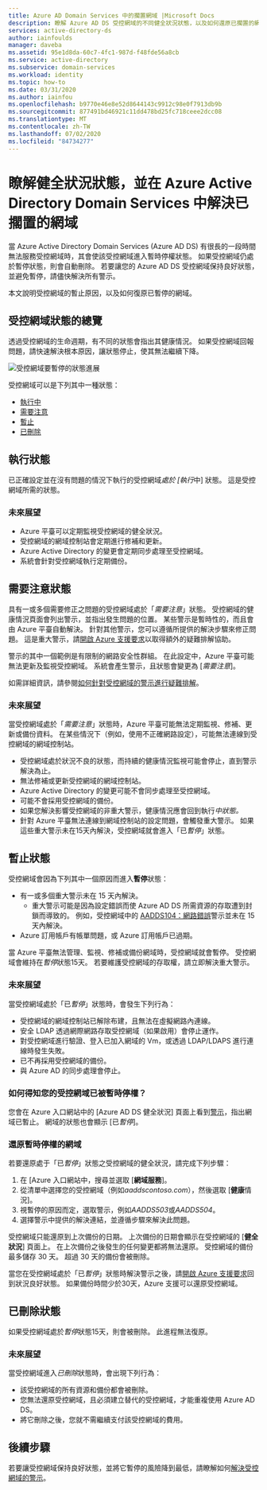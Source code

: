 ```yaml
---
title: Azure AD Domain Services 中的擱置網域 |Microsoft Docs
description: 瞭解 Azure AD DS 受控網域的不同健全狀況狀態，以及如何還原已擱置的網域。
services: active-directory-ds
author: iainfoulds
manager: daveba
ms.assetid: 95e1d8da-60c7-4fc1-987d-f48fde56a8cb
ms.service: active-directory
ms.subservice: domain-services
ms.workload: identity
ms.topic: how-to
ms.date: 03/31/2020
ms.author: iainfou
ms.openlocfilehash: b9770e46e8e52d8644143c9912c98e0f7913db9b
ms.sourcegitcommit: 877491bd46921c11dd478bd25fc718ceee2dcc08
ms.translationtype: MT
ms.contentlocale: zh-TW
ms.lasthandoff: 07/02/2020
ms.locfileid: "84734277"
---
```

# <a name="understand-the-health-states-and-resolve-suspended-domains-in-azure-active-directory-domain-services"></a>瞭解健全狀況狀態，並在 Azure Active Directory Domain Services 中解決已擱置的網域

當 Azure Active Directory Domain Services (Azure AD DS) 有很長的一段時間無法服務受控網域時，其會使該受控網域進入暫時停權狀態。 如果受控網域仍處於暫停狀態，則會自動刪除。 若要讓您的 Azure AD DS 受控網域保持良好狀態，並避免暫停，請儘快解決所有警示。

本文說明受控網域的暫止原因，以及如何復原已暫停的網域。

## <a name="overview-of-managed-domain-states"></a>受控網域狀態的總覽

透過受控網域的生命週期，有不同的狀態會指出其健康情況。 如果受控網域回報問題，請快速解決根本原因，讓狀態停止，使其無法繼續下降。

![受控網域要暫停的狀態進展](media/active-directory-domain-services-suspension/suspension-timeline.PNG)

受控網域可以是下列其中一種狀態：

* [執行中](#running-state)
* [需要注意](#needs-attention-state)
* [暫止](#suspended-state)
* [已刪除](#deleted-state)

## <a name="running-state"></a>執行狀態

已正確設定並在沒有問題的情況下執行的受控網域*處於 [執行*中] 狀態。 這是受控網域所需的狀態。

### <a name="what-to-expect"></a>未來展望

* Azure 平臺可以定期監視受控網域的健全狀況。
* 受控網域的網域控制站會定期進行修補和更新。
* Azure Active Directory 的變更會定期同步處理至受控網域。
* 系統會針對受控網域執行定期備份。

## <a name="needs-attention-state"></a>需要注意狀態

具有一或多個需要修正之問題的受控網域處於「*需要注意*」狀態。 受控網域的健康情況頁面會列出警示，並指出發生問題的位置。 某些警示是暫時性的，而且會由 Azure 平臺自動解決。 針對其他警示，您可以遵循所提供的解決步驟來修正問題。 這是重大警示，請[開啟 Azure 支援要求][azure-support]以取得額外的疑難排解協助。

警示的其中一個範例是有限制的網路安全性群組。 在此設定中，Azure 平臺可能無法更新及監視受控網域。 系統會產生警示，且狀態會變更為 [*需要注意*]。

如需詳細資訊，請參閱[如何針對受控網域的警示進行疑難排解][resolve-alerts]。

### <a name="what-to-expect"></a>未來展望

當受控網域處於「*需要注意*」狀態時，Azure 平臺可能無法定期監視、修補、更新或備份資料。 在某些情況下（例如，使用不正確網路設定），可能無法連線到受控網域的網域控制站。

* 受控網域處於狀況不良的狀態，而持續的健康情況監視可能會停止，直到警示解決為止。
* 無法修補或更新受控網域的網域控制站。
* Azure Active Directory 的變更可能不會同步處理至受控網域。
* 可能不會採用受控網域的備份。
* 如果您解決影響受控網域的非重大警示，健康情況應會回到執行*中狀態。*
* 針對 Azure 平臺無法連線到網域控制站的設定問題，會觸發重大警示。 如果這些重大警示未在15天內解決，受控網域就會進入「已*暫停*」狀態。

## <a name="suspended-state"></a>暫止狀態

受控網域會因為下列其中一個原因而進入**暫停**狀態：

* 有一或多個重大警示未在 15 天內解決。
    * 重大警示可能是因為設定錯誤而使 Azure AD DS 所需資源的存取遭到封鎖而導致的。 例如，受控網域中的 [AADDS104：網路錯誤][alert-nsg]警示並未在 15 天內解決。
* Azure 訂用帳戶有帳單問題，或 Azure 訂用帳戶已過期。

當 Azure 平臺無法管理、監視、修補或備份網域時，受控網域就會暫停。 受控網域會維持在*暫停*狀態15天。 若要維護受控網域的存取權，請立即解決重大警示。

### <a name="what-to-expect"></a>未來展望

當受控網域處於「已*暫停*」狀態時，會發生下列行為：

* 受控網域的網域控制站已解除布建，且無法在虛擬網路內連線。
* 安全 LDAP 透過網際網路存取受控網域（如果啟用）會停止運作。
* 對受控網域進行驗證、登入已加入網域的 Vm，或透過 LDAP/LDAPS 進行連線時發生失敗。
* 已不再採用受控網域的備份。
* 與 Azure AD 的同步處理會停止。

### <a name="how-do-you-know-if-your-managed-domain-is-suspended"></a>如何得知您的受控網域已被暫時停權？

您會在 Azure 入口網站中的 [Azure AD DS 健全狀況] 頁面上看到[警示][resolve-alerts]，指出網域已暫止。 網域的狀態也會顯示 [已*暫停*]。

### <a name="restore-a-suspended-domain"></a>還原暫時停權的網域

若要還原處于「已*暫停*」狀態之受控網域的健全狀況，請完成下列步驟：

1. 在 [Azure 入口網站中，搜尋並選取 [**網域服務**]。
1. 從清單中選擇您的受控網域（例如*aaddscontoso.com*），然後選取 [**健康**情況]。
1. 視暫停的原因而定，選取警示，例如*AADDS503*或*AADDS504*。
1. 選擇警示中提供的解決連結，並遵循步驟來解決此問題。

受控網域只能還原到上次備份的日期。 上次備份的日期會顯示在受控網域的 [**健全狀況**] 頁面上。 在上次備份之後發生的任何變更都將無法還原。 受控網域的備份最多儲存 30 天。 超過 30 天的備份會被刪除。

當您在受控網域處於「已*暫停*」狀態時解決警示之後，請[開啟 Azure 支援要求][azure-support]回到狀況良好狀態。 如果備份時間少於30天，Azure 支援可以還原受控網域。

## <a name="deleted-state"></a>已刪除狀態

如果受控網域處於*暫停*狀態15天，則會被刪除。 此進程無法復原。

### <a name="what-to-expect"></a>未來展望

當受控網域進入*已刪除*狀態時，會出現下列行為：

* 該受控網域的所有資源和備份都會被刪除。
* 您無法還原受控網域，且必須建立替代的受控網域，才能重複使用 Azure AD DS。
* 將它刪除之後，您就不需繼續支付該受控網域的費用。

## <a name="next-steps"></a>後續步驟

若要讓受控網域保持良好狀態，並將它暫停的風險降到最低，請瞭解如何[解決受控網域的警示][resolve-alerts]。

<!-- INTERNAL LINKS -->
[alert-nsg]: alert-nsg.md
[azure-support]: ../active-directory/fundamentals/active-directory-troubleshooting-support-howto.md
[resolve-alerts]: troubleshoot-alerts.md
